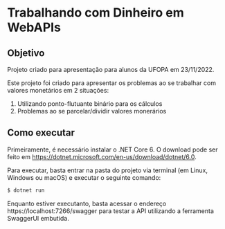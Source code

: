 # Trabalhando com Dinheiro em WebAPIs

## Objetivo

Projeto criado para apresentação para alunos da UFOPA em 23/11/2022.

Este projeto foi criado para apresentar os problemas ao se trabalhar com valores monetários em 2 situações:

1. Utilizando ponto-flutuante binário para os cálculos
2. Problemas ao se parcelar/dividir valores monerários

## Como executar

Primeiramente, é necessário instalar o .NET Core 6. O download pode ser feito em https://dotnet.microsoft.com/en-us/download/dotnet/6.0.

Para executar, basta entrar na pasta do projeto via terminal (em Linux, Windows ou macOS) e executar o seguinte comando:

```sh
$ dotnet run
```

Enquanto estiver executanto, basta acessar o endereço https://localhost:7266/swagger para testar a API utilizando a ferramenta SwaggerUI embutida.